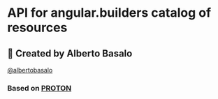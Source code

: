 # API for angular.builders catalog of resources

## 👨 Created by Alberto Basalo

[@albertobasalo](https://twitter.com/albertobasalo)

### Based on [PROTON](https://github.com/AtomicBuilders/proton/)
